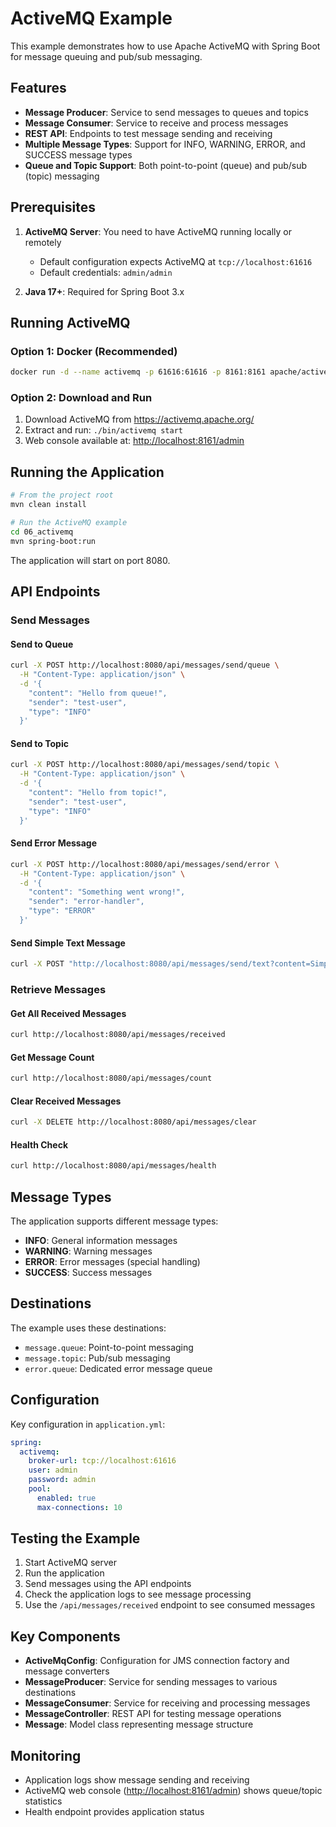 # ActiveMQ Example

This example demonstrates how to use Apache ActiveMQ with Spring Boot for message queuing and pub/sub messaging.

## Features

- **Message Producer**: Service to send messages to queues and topics
- **Message Consumer**: Service to receive and process messages
- **REST API**: Endpoints to test message sending and receiving
- **Multiple Message Types**: Support for INFO, WARNING, ERROR, and SUCCESS message types
- **Queue and Topic Support**: Both point-to-point (queue) and pub/sub (topic) messaging

## Prerequisites

1. **ActiveMQ Server**: You need to have ActiveMQ running locally or remotely
   - Default configuration expects ActiveMQ at `tcp://localhost:61616`
   - Default credentials: `admin/admin`

2. **Java 17+**: Required for Spring Boot 3.x

## Running ActiveMQ

### Option 1: Docker (Recommended)

```bash
docker run -d --name activemq -p 61616:61616 -p 8161:8161 apache/activemq:latest
```

### Option 2: Download and Run

1. Download ActiveMQ from <https://activemq.apache.org/>
2. Extract and run: `./bin/activemq start`
3. Web console available at: <http://localhost:8161/admin>

## Running the Application

```bash
# From the project root
mvn clean install

# Run the ActiveMQ example
cd 06_activemq
mvn spring-boot:run
```

The application will start on port 8080.

## API Endpoints

### Send Messages

#### Send to Queue

```bash
curl -X POST http://localhost:8080/api/messages/send/queue \
  -H "Content-Type: application/json" \
  -d '{
    "content": "Hello from queue!",
    "sender": "test-user",
    "type": "INFO"
  }'
```

#### Send to Topic

```bash
curl -X POST http://localhost:8080/api/messages/send/topic \
  -H "Content-Type: application/json" \
  -d '{
    "content": "Hello from topic!",
    "sender": "test-user",
    "type": "INFO"
  }'
```

#### Send Error Message

```bash
curl -X POST http://localhost:8080/api/messages/send/error \
  -H "Content-Type: application/json" \
  -d '{
    "content": "Something went wrong!",
    "sender": "error-handler",
    "type": "ERROR"
  }'
```

#### Send Simple Text Message

```bash
curl -X POST "http://localhost:8080/api/messages/send/text?content=Simple message&sender=test-user&destination=message.queue"
```

### Retrieve Messages

#### Get All Received Messages

```bash
curl http://localhost:8080/api/messages/received
```

#### Get Message Count

```bash
curl http://localhost:8080/api/messages/count
```

#### Clear Received Messages

```bash
curl -X DELETE http://localhost:8080/api/messages/clear
```

#### Health Check

```bash
curl http://localhost:8080/api/messages/health
```

## Message Types

The application supports different message types:

- **INFO**: General information messages
- **WARNING**: Warning messages
- **ERROR**: Error messages (special handling)
- **SUCCESS**: Success messages

## Destinations

The example uses these destinations:

- `message.queue`: Point-to-point messaging
- `message.topic`: Pub/sub messaging
- `error.queue`: Dedicated error message queue

## Configuration

Key configuration in `application.yml`:

```yaml
spring:
  activemq:
    broker-url: tcp://localhost:61616
    user: admin
    password: admin
    pool:
      enabled: true
      max-connections: 10
```

## Testing the Example

1. Start ActiveMQ server
2. Run the application
3. Send messages using the API endpoints
4. Check the application logs to see message processing
5. Use the `/api/messages/received` endpoint to see consumed messages

## Key Components

- **ActiveMqConfig**: Configuration for JMS connection factory and message converters
- **MessageProducer**: Service for sending messages to various destinations
- **MessageConsumer**: Service for receiving and processing messages
- **MessageController**: REST API for testing message operations
- **Message**: Model class representing message structure

## Monitoring

- Application logs show message sending and receiving
- ActiveMQ web console (<http://localhost:8161/admin>) shows queue/topic statistics
- Health endpoint provides application status
